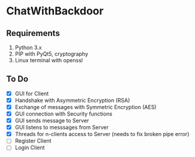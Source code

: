 # ChatWithBackdoor

## Requirements
1. Python 3.x
2. PIP with PyQt5, cryptography
3. Linux terminal with openssl

## To Do
- [x] GUI for Client
- [x] Handshake with Asymmetric Encryption (RSA)
- [x] Exchange of messages with Symmetric Encryption (AES)
- [x] GUI connection with Security functions
- [x] GUI sends message to Server
- [x] GUI listens to messsages from Server
- [x] Threads for n-clients access to Server (needs to fix broken pipe error)
- [ ] Register Client
- [ ] Login Client